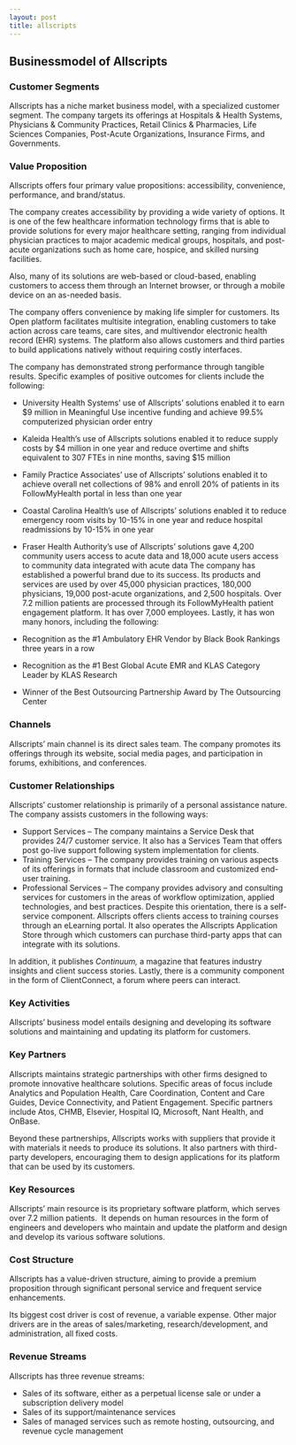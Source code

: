 ```yaml
---
layout: post
title: allscripts
---
```


Businessmodel of Allscripts
----------------------------

### Customer Segments

Allscripts has a niche market business model, with a specialized customer segment. The company targets its offerings at Hospitals & Health Systems, Physicians & Community Practices, Retail Clinics & Pharmacies, Life Sciences Companies, Post-Acute Organizations, Insurance Firms, and Governments.

### Value Proposition

Allscripts offers four primary value propositions: accessibility, convenience, performance, and brand/status.

The company creates accessibility by providing a wide variety of options. It is one of the few healthcare information technology firms that is able to provide solutions for every major healthcare setting, ranging from individual physician practices to major academic medical groups, hospitals, and post-acute organizations such as home care, hospice, and skilled nursing facilities.

Also, many of its solutions are web-based or cloud-based, enabling customers to access them through an Internet browser, or through a mobile device on an as-needed basis.

The company offers convenience by making life simpler for customers. Its Open platform facilitates multisite integration, enabling customers to take action across care teams, care sites, and multivendor electronic health record (EHR) systems. The platform also allows customers and third parties to build applications natively without requiring costly interfaces.

The company has demonstrated strong performance through tangible results. Specific examples of positive outcomes for clients include the following:

 * University Health Systems’ use of Allscripts’ solutions enabled it to earn $9 million in Meaningful Use incentive funding and achieve 99.5% computerized physician order entry
* Kaleida Health’s use of Allscripts solutions enabled it to reduce supply costs by $4 million in one year and reduce overtime and shifts equivalent to 307 FTEs in nine months, saving $15 million
* Family Practice Associates’ use of Allscripts’ solutions enabled it to achieve overall net collections of 98% and enroll 20% of patients in its FollowMyHealth portal in less than one year
* Coastal Carolina Health’s use of Allscripts’ solutions enabled it to reduce emergency room visits by 10-15% in one year and reduce hospital readmissions by 10-15% in one year
* Fraser Health Authority’s use of Allscripts’ solutions gave 4,200 community users access to acute data and 18,000 acute users access to community data integrated with acute data
 The company has established a powerful brand due to its success. Its products and services are used by over 45,000 physician practices, 180,000 physicians, 19,000 post-acute organizations, and 2,500 hospitals. Over 7.2 million patients are processed through its FollowMyHealth patient engagement platform. It has over 7,000 employees. Lastly, it has won many honors, including the following:

 * Recognition as the #1 Ambulatory EHR Vendor by Black Book Rankings three years in a row
* Recognition as the #1 Best Global Acute EMR and KLAS Category Leader by KLAS Research
* Winner of the Best Outsourcing Partnership Award by The Outsourcing Center
 ### Channels

Allscripts’ main channel is its direct sales team. The company promotes its offerings through its website, social media pages, and participation in forums, exhibitions, and conferences.

### Customer Relationships

Allscripts’ customer relationship is primarily of a personal assistance nature. The company assists customers in the following ways:

 * Support Services – The company maintains a Service Desk that provides 24/7 customer service. It also has a Services Team that offers post go-live support following system implementation for clients.
* Training Services – The company provides training on various aspects of its offerings in formats that include classroom and customized end-user training.
* Professional Services – The company provides advisory and consulting services for customers in the areas of workflow optimization, applied technologies, and best practices.
 Despite this orientation, there is a self-service component. Allscripts offers clients access to training courses through an eLearning portal. It also operates the Allscripts Application Store through which customers can purchase third-party apps that can integrate with its solutions.

In addition, it publishes *Continuum,* a magazine that features industry insights and client success stories. Lastly, there is a community component in the form of ClientConnect, a forum where peers can interact.

### Key Activities

Allscripts’ business model entails designing and developing its software solutions and maintaining and updating its platform for customers.

### Key Partners

Allscripts maintains strategic partnerships with other firms designed to promote innovative healthcare solutions. Specific areas of focus include Analytics and Population Health, Care Coordination, Content and Care Guides, Device Connectivity, and Patient Engagement. Specific partners include Atos, CHMB, Elsevier, Hospital IQ, Microsoft, Nant Health, and OnBase.

Beyond these partnerships, Allscripts works with suppliers that provide it with materials it needs to produce its solutions. It also partners with third-party developers, encouraging them to design applications for its platform that can be used by its customers.

### Key Resources

Allscripts’ main resource is its proprietary software platform, which serves over 7.2 million patients.  It depends on human resources in the form of engineers and developers who maintain and update the platform and design and develop its various software solutions.

### Cost Structure

Allscripts has a value-driven structure, aiming to provide a premium proposition through significant personal service and frequent service enhancements.

Its biggest cost driver is cost of revenue, a variable expense. Other major drivers are in the areas of sales/marketing, research/development, and administration, all fixed costs.

### Revenue Streams

Allscripts has three revenue streams:

 * Sales of its software, either as a perpetual license sale or under a subscription delivery model
* Sales of its support/maintenance services
* Sales of managed services such as remote hosting, outsourcing, and revenue cycle management
